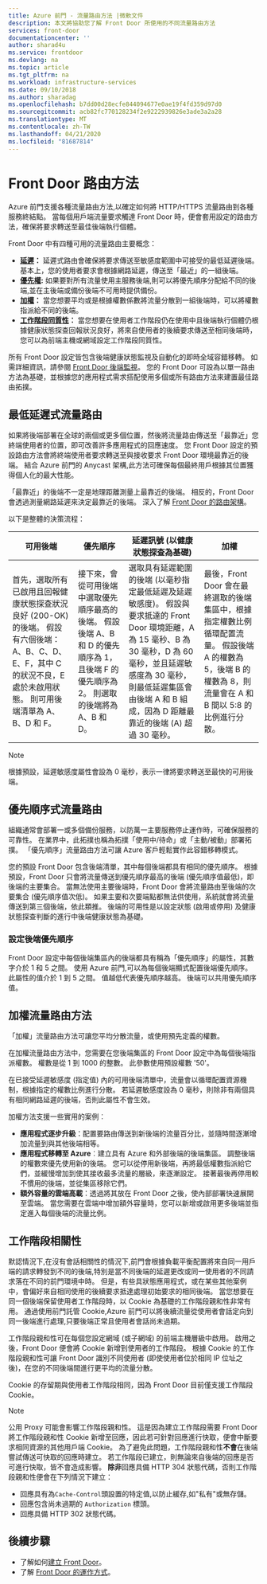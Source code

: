 ```yaml
---
title: Azure 前門 - 流量路由方法 |微軟文件
description: 本文將協助您了解 Front Door 所使用的不同流量路由方法
services: front-door
documentationcenter: ''
author: sharad4u
ms.service: frontdoor
ms.devlang: na
ms.topic: article
ms.tgt_pltfrm: na
ms.workload: infrastructure-services
ms.date: 09/10/2018
ms.author: sharadag
ms.openlocfilehash: b7dd00d28ecfe844094677e0ae19f4fd359d97d0
ms.sourcegitcommit: acb82fc770128234f2e9222939826e3ade3a2a28
ms.translationtype: MT
ms.contentlocale: zh-TW
ms.lasthandoff: 04/21/2020
ms.locfileid: "81687814"
---
```

# <a name="front-door-routing-methods"></a>Front Door 路由方法

Azure 前門支援各種流量路由方法,以確定如何將 HTTP/HTTPS 流量路由到各種服務終結點。 當每個用戶端流量要求觸達 Front Door 時，便會套用設定的路由方法，確保將要求轉送至最佳後端執行個體。 

Front Door 中有四種可用的流量路由主要概念：

* **[延遲](#latency)：** 延遲式路由會確保將要求傳送至敏感度範圍中可接受的最低延遲後端。 基本上，您的使用者要求會根據網路延遲，傳送至「最近」的一組後端。
* **[優先權](#priority):** 如果要對所有流量使用主服務後端,則可以將優先順序分配給不同的後端,並在主後端或備份後端不可用時提供備份。
* **[加權](#weighted)：** 當您想要平均或是根據權數係數將流量分散到一組後端時，可以將權數指派給不同的後端。
* **[工作階段同質性](#affinity)：** 當您想要在使用者工作階段仍在使用中且後端執行個體仍根據健康狀態探查回報狀況良好，將來自使用者的後續要求傳送至相同後端時，您可以為前端主機或網域設定工作階段同質性。 

所有 Front Door 設定皆包含後端健康狀態監視及自動化的即時全域容錯移轉。 如需詳細資訊，請參閱 [Front Door 後端監視](front-door-health-probes.md)。 您的 Front Door 可設為以單一路由方法為基礎，並根據您的應用程式需求搭配使用多個或所有路由方法來建置最佳路由拓撲。

## <a name="lowest-latencies-based-traffic-routing"></a><a name = "latency"></a>最低延遲式流量路由

如果將後端部署在全球的兩個或更多個位置，然後將流量路由傳送至「最靠近」您終端使用者的位置，即可改善許多應用程式的回應速度。 您 Front Door 設定的預設路由方法會將終端使用者要求轉送至與接收要求 Front Door 環境最靠近的後端。 結合 Azure 前門的 Anycast 架構,此方法可確保每個最終用戶根據其位置獲得個人化的最大性能。

「最靠近」的後端不一定是地理距離測量上最靠近的後端。 相反的，Front Door 會透過測量網路延遲來決定最靠近的後端。 深入了解 [Front Door 的路由架構](front-door-routing-architecture.md)。 

以下是整體的決策流程：

| 可用後端 | 優先順序 | 延遲訊號 (以健康狀態探查為基礎) | 加權 |
|-------------| ----------- | ----------- | ----------- |
| 首先，選取所有已啟用且回報健康狀態探查狀況良好 (200-OK) 的後端。 假設有六個後端：A、B、C、D、E、F，其中 C 的狀況不良，E 處於未啟用狀態。 則可用後端清單為 A、B、D 和 F。  | 接下來，會從可用後端中選取優先順序最高的後端。 假設後端 A、B 和 D 的優先順序為 1，且後端 F 的優先順序為 2。 則選取的後端將為 A、B 和 D。| 選取具有延遲範圍的後端 (以毫秒指定最低延遲及延遲敏感度)。 假設與要求抵達的 Front Door 環境距離，A 為 15 毫秒、B 為 30 毫秒，D 為 60 毫秒，並且延遲敏感度為 30 毫秒，則最低延遲集區會由後端 A 和 B 組成，因為 D 距離最靠近的後端 (A) 超過 30 毫秒。 | 最後，Front Door 會在最終選取的後端集區中，根據指定權數比例循環配置流量。 假設後端 A 的權數為 5，後端 B 的權數為 8，則流量會在 A 和 B 間以 5:8 的比例進行分散。 |

>[!NOTE]
> 根據預設，延遲敏感度屬性會設為 0 毫秒，表示一律將要求轉送至最快的可用後端。


## <a name="priority-based-traffic-routing"></a><a name = "priority"></a>優先順序式流量路由

組織通常會部署一或多個備份服務，以防萬一主要服務停止運作時，可確保服務的可靠性。 在業界中，此拓撲也稱為拓撲「使用中/待命」或「主動/被動」部署拓撲。 「優先順序」流量路由方法可讓 Azure 客戶輕鬆實作此容錯移轉模式。

您的預設 Front Door 包含後端清單，其中每個後端都具有相同的優先順序。 根據預設，Front Door 只會將流量傳送到優先順序最高的後端 (優先順序值最低)，即後端的主要集合。 當無法使用主要後端時，Front Door 會將流量路由至後端的次要集合 (優先順序值次低)。 如果主要和次要端點都無法供使用，系統就會將流量傳送到第三個後端，依此類推。 後端的可用性是以設定狀態 (啟用或停用) 及健康狀態探查判斷的進行中後端健康狀態為基礎。

### <a name="configuring-priority-for-backends"></a>設定後端優先順序

Front Door 設定中每個後端集區內的後端都具有稱為「優先順序」的屬性，其數字介於 1 和 5 之間。 使用 Azure 前門,可以為每個後端顯式配置後端優先順序。 此屬性的值介於 1 到 5 之間。 值越低代表優先順序越高。 後端可以共用優先順序值。

## <a name="weighted-traffic-routing-method"></a><a name = "weighted"></a>加權流量路由方法
「加權」流量路由方法可讓您平均分散流量，或使用預先定義的權數。

在加權流量路由方法中，您需要在您後端集區的 Front Door 設定中為每個後端指派權數。 權數是從 1 到 1000 的整數。 此參數使用預設權數 '50'。

在已接受延遲敏感度 (指定值) 內的可用後端清單中，流量會以循環配置資源機制，根據指定的權數比例進行分散。 若延遲敏感度設為 0 毫秒，則除非有兩個具有相同網路延遲的後端，否則此屬性不會生效。 

加權方法支援一些實用的案例︰

* **應用程式逐步升級**：配置要路由傳送到新後端的流量百分比，並隨時間逐漸增加流量到與其他後端相等。
* **應用程式移轉至 Azure**︰建立具有 Azure 和外部後端的後端集區。 調整後端的權數來優先使用新的後端。 您可以從停用新後端，再將最低權數指派給它們，並緩慢增加到使其接收最多流量的層級，來逐漸設定。 接著最後再停用較不慣用的後端，並從集區移除它們。  
* **額外容量的雲端高載**：透過將其放在 Front Door 之後，使內部部署快速展開至雲端。 當您需要在雲端中增加額外容量時，您可以新增或啟用更多後端並指定進入每個後端的流量比例。

## <a name="session-affinity"></a><a name = "affinity"></a>工作階段相關性
默認情況下,在沒有會話相關性的情況下,前門會根據負載平衡配置將來自同一用戶端的請求轉發到不同的後端,特別是當不同後端的延遲更改或同一使用者的不同請求落在不同的前門環境中時。 但是，有些具狀態應用程式，或在某些其他案例中，會偏好來自相同使用的後續要求抵達處理初始要求的相同後端。 當您想要在同一個後端保留使用者工作階段時，以 Cookie 為基礎的工作階段親和性非常有用。 通過使用前門託管 Cookie,Azure 前門可以將後續流量從使用者會話定向到同一後端進行處理,只要後端正常且使用者會話尚未過期。 

工作階段親和性可在每個您設定網域 (或子網域) 的前端主機層級中啟用。 啟用之後，Front Door 便會將 Cookie 新增到使用者的工作階段。 根據 Cookie 的工作階段親和性可讓 Front Door 識別不同使用者 (即使使用者位於相同 IP 位址之後)，在您的不同後端間進行更平均的流量分散。

Cookie 的存留期與使用者工作階段相同，因為 Front Door 目前僅支援工作階段 Cookie。 

> [!NOTE]
> 公用 Proxy 可能會影響工作階段親和性。 這是因為建立工作階段需要 Front Door 將工作階段親和性 Cookie 新增至回應，因此若可針對回應進行快取，便會中斷要求相同資源的其他用戶端 Cookie。 為了避免此問題，工作階段親和性**不會**在後端嘗試傳送可快取的回應時建立。 若工作階段已建立，則無論來自後端的回應是否可進行快取，皆不會造成影響。
> **除非**回應具備 HTTP 304 狀態代碼，否則工作階段親和性便會在下列情況下建立：
> - 回應具有為```Cache-Control```頭設置的特定值,以防止緩存,如"私有"或無存儲。
> - 回應包含尚未過期的 ```Authorization``` 標頭。
> - 回應具備 HTTP 302 狀態代碼。

## <a name="next-steps"></a>後續步驟

- 了解如何[建立 Front Door](quickstart-create-front-door.md)。
- 了解 [Front Door 的運作方式](front-door-routing-architecture.md)。
